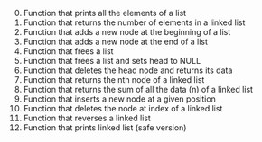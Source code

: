 0. Function that prints all the elements of a list
1. Function that returns the number of elements in a linked list
2. Function that adds a new node at the beginning of a list
3. Function that adds a new node at the end of a list
4. Function that frees a list
5. Function that frees a list and sets head to NULL
6. Function that deletes the head node and returns its data
7. Function that returns the nth node of a linked list
8. Function that returns the sum of all the data (n) of a linked list
9. Function that inserts a new node at a given position
10. Function that deletes the node at index of a linked list
100. Function that reverses a linked list
101. Function that prints linked list (safe version)
